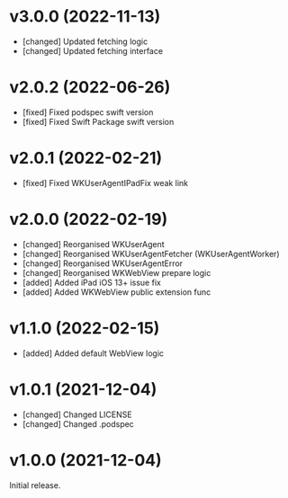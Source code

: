 # v3.0.0 (2022-11-13)

- [changed] Updated fetching logic
- [changed] Updated fetching interface

# v2.0.2 (2022-06-26)

- [fixed] Fixed podspec swift version
- [fixed] Fixed Swift Package swift version

# v2.0.1 (2022-02-21)

- [fixed] Fixed WKUserAgentIPadFix weak link

# v2.0.0 (2022-02-19)

- [changed] Reorganised WKUserAgent
- [changed] Reorganised WKUserAgentFetcher (WKUserAgentWorker)
- [changed] Reorganised WKUserAgentError
- [changed] Reorganised WKWebView prepare logic
- [added] Added iPad iOS 13+ issue fix
- [added] Added WKWebView public extension func

# v1.1.0 (2022-02-15)

- [added] Added default WebView logic

# v1.0.1 (2021-12-04)

- [changed] Changed LICENSE
- [changed] Changed .podspec

# v1.0.0 (2021-12-04)

Initial release.
